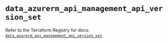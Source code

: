 # `data_azurerm_api_management_api_version_set`

Refer to the Terraform Registry for docs: [`data_azurerm_api_management_api_version_set`](https://registry.terraform.io/providers/hashicorp/azurerm/4.24.0/docs/data-sources/api_management_api_version_set).
